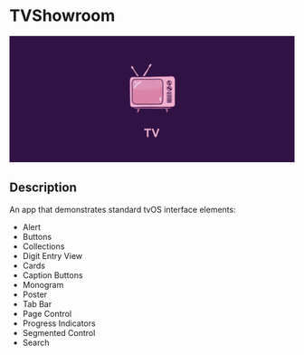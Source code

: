 # TVShowroom

![TVShowroom logo](https://raw.githubusercontent.com/vadymmarkov/TVShowroom/master/GitHub/cover.png)

## Description

An app that demonstrates standard tvOS interface elements:
- Alert
- Buttons
- Collections
- Digit Entry View
- Cards
- Caption Buttons
- Monogram
- Poster
- Tab Bar
- Page Control
- Progress Indicators
- Segmented Control
- Search
